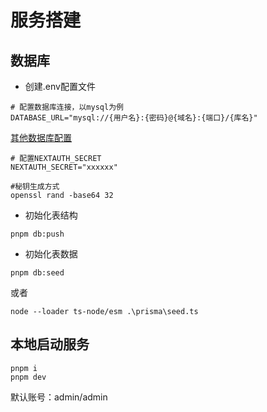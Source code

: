 # 服务搭建
## 数据库
* 创建.env配置文件
```shell
# 配置数据库连接，以mysql为例
DATABASE_URL="mysql://{用户名}:{密码}@{域名}:{端口}/{库名}"
```
[其他数据库配置](https://www.prisma.io/docs/reference/database-reference/connection-urls#env)
```shell
# 配置NEXTAUTH_SECRET
NEXTAUTH_SECRET="xxxxxx"
```
```shell
#秘钥生成方式
openssl rand -base64 32
```

* 初始化表结构
```shell
pnpm db:push
```
* 初始化表数据
```shell
pnpm db:seed
```
或者
```shell
node --loader ts-node/esm .\prisma\seed.ts
```
## 本地启动服务
```shell
pnpm i
pnpm dev
```
默认账号：admin/admin
